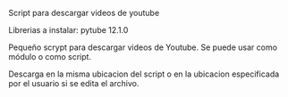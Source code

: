 Script para descargar videos de youtube

Librerias a instalar:
pytube 12.1.0

Pequeño scrypt para descargar videos de Youtube. Se puede usar como módulo o como script.

Descarga en la misma ubicacion del script o en la ubicacion especificada por el usuario si se edita el archivo.
